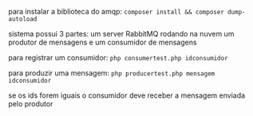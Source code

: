 para instalar a biblioteca do amqp:
`composer install && composer dump-autoload`

sistema possui 3 partes:
um server RabbitMQ rodando na nuvem
um produtor de mensagens
e um consumidor de mensagens

para registrar um consumidor:
`php consumertest.php idconsumidor`

para produzir uma mensagem:
`php producertest.php mensagem idconsumidor`

se os ids forem iguais o consumidor deve receber a mensagem enviada pelo produtor
